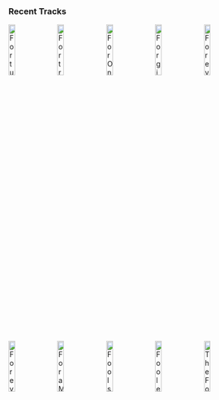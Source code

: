### Recent Tracks
[<img src='https://lastfm.freetls.fastly.net/i/u/300x300/317e62e14606466fb9484ac889c8626d.png' width='16%' height='16%' alt='Fortunate Son'>](https://www.last.fm/music/creedence%2bclearwater%2brevival/_/fortunate%2bson)&nbsp;&nbsp;&nbsp;&nbsp;[<img src='https://lastfm.freetls.fastly.net/i/u/300x300/9375c817003bcc97814aa01b07d31fb3.png' width='16%' height='16%' alt='Fortress'>](https://www.last.fm/music/mat%2bkearney/_/fortress)&nbsp;&nbsp;&nbsp;&nbsp;[<img src='https://lastfm.freetls.fastly.net/i/u/300x300/5836e9a1bbd74476c460764fe78f12ba.png' width='16%' height='16%' alt='For Once in My Life'>](https://www.last.fm/music/stevie%2bwonder/_/for%2bonce%2bin%2bmy%2blife)&nbsp;&nbsp;&nbsp;&nbsp;[<img src='https://lastfm.freetls.fastly.net/i/u/300x300/a6d205fa293a542633ee088bdcd605cc.png' width='16%' height='16%' alt='Forgive You'>](https://www.last.fm/music/leon%2bbridges/_/forgive%2byou)&nbsp;&nbsp;&nbsp;&nbsp;[<img src='https://lastfm.freetls.fastly.net/i/u/300x300/b955b592b662636a648bb327d0a5ad9b.png' width='16%' height='16%' alt='Forever Young'>](https://www.last.fm/music/john%2bde%2bsohn/_/forever%2byoung)&nbsp;&nbsp;&nbsp;&nbsp;<br>[<img src='https://lastfm.freetls.fastly.net/i/u/300x300/433656941a78d5d94ef39ab8a7e65c5a.png' width='16%' height='16%' alt='Forever'>](https://www.last.fm/music/haim/_/forever)&nbsp;&nbsp;&nbsp;&nbsp;[<img src='https://lastfm.freetls.fastly.net/i/u/300x300/78daa75b6ad9171a490e0594382e977b.png' width='16%' height='16%' alt='For a Minute'>](https://www.last.fm/music/wizthemc/_/for%2ba%2bminute)&nbsp;&nbsp;&nbsp;&nbsp;[<img src='https://lastfm.freetls.fastly.net/i/u/300x300/537abdc6998d6488e74a8eaf8d175f81.png' width='16%' height='16%' alt='Fools'>](https://www.last.fm/music/ufo%2bufo/_/fools)&nbsp;&nbsp;&nbsp;&nbsp;[<img src='https://lastfm.freetls.fastly.net/i/u/300x300/e3eb7b6f82fe4b64cb8b805072435be9.png' width='16%' height='16%' alt='Fooled Around And Fell In Love'>](https://www.last.fm/music/elvin%2bbishop/_/fooled%2baround%2band%2bfell%2bin%2blove)&nbsp;&nbsp;&nbsp;&nbsp;[<img src='https://lastfm.freetls.fastly.net/i/u/300x300/05ef3164f8a3f443045a142a5d5c2b86.png' width='16%' height='16%' alt='The Fool'>](https://www.last.fm/music/overcoats/_/the%2bfool)&nbsp;&nbsp;&nbsp;&nbsp;<br>